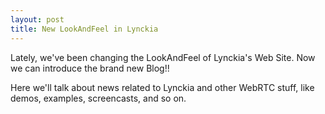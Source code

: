 ```yaml
--- 
layout: post 
title: New LookAndFeel in Lynckia
--- 
```


Lately, we've been changing the LookAndFeel of Lynckia's Web Site. Now we can
introduce the brand new Blog!!

Here we'll talk about news related to Lynckia and other WebRTC stuff, like
demos, examples, screencasts, and so on.